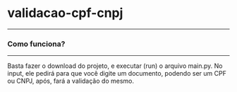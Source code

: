 # validacao-cpf-cnpj

---

### Como funciona?
---

Basta fazer o download do projeto, e executar (run) o arquivo main.py.
No input, ele pedirá para que você digite um documento, podendo ser um CPF ou CNPJ, após, fará a validação do mesmo.
